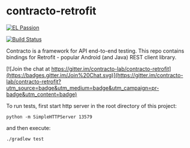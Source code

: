 # contracto-retrofit

[![EL Passion](https://img.shields.io/badge/Supported%20by-EL%20Passion-36b452.svg)](https://github.com/elpassion)

[![Build Status](https://travis-ci.org/contracto-lab/contracto-retrofit.svg?branch=master)](https://travis-ci.org/contracto-lab/contracto-retrofit)

Contracto is a framework for API end-to-end testing. This repo contains bindings for Retrofit - popular Android (and Java) REST client library.

[![Join the chat at https://gitter.im/contracto-lab/contracto-retrofit](https://badges.gitter.im/Join%20Chat.svg)](https://gitter.im/contracto-lab/contracto-retrofit?utm_source=badge&utm_medium=badge&utm_campaign=pr-badge&utm_content=badge)

To run tests, first start http server in the root directory of this project:

    python -m SimpleHTTPServer 13579

and then execute:

    ./gradlew test
